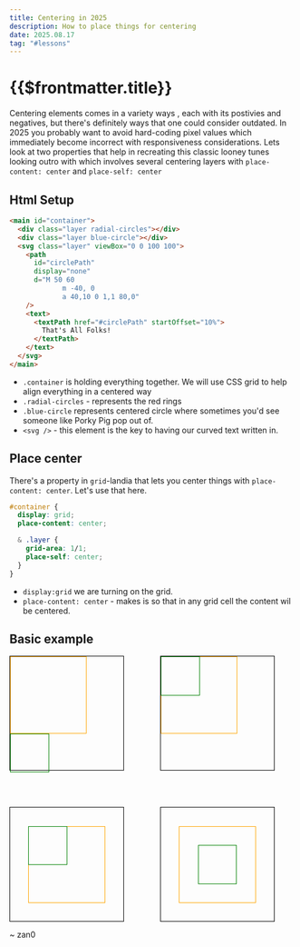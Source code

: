 ```yaml
---
title: Centering in 2025
description: How to place things for centering
date: 2025.08.17
tag: "#lessons"
---
```


# {{$frontmatter.title}}

<Badge :text="$frontmatter.date" />
<Badge :text="$frontmatter.tag" />

<ThatsAllFolks />

Centering elements comes in a variety ways , each with its postivies and negatives, but there's definitely ways that one could consider outdated. In 2025 you probably want to avoid hard-coding pixel values which immediately become incorrect with responsiveness considerations. Lets look at two properties that help in recreating this classic looney tunes looking outro with which involves several centering layers with `place-content: center` and `place-self: center`

## Html Setup

```html
<main id="container">
  <div class="layer radial-circles"></div>
  <div class="layer blue-circle"></div>
  <svg class="layer" viewBox="0 0 100 100">
    <path
      id="circlePath"
      display="none"
      d="M 50 60
             m -40, 0
             a 40,10 0 1,1 80,0"
    />
    <text>
      <textPath href="#circlePath" startOffset="10%">
        That's All Folks!
      </textPath>
    </text>
  </svg>
</main>
```

- `.container` is holding everything together. We will use CSS grid to help align everything in a centered way
- `.radial-circles` - represents the red rings
- `.blue-circle` represents centered circle where sometimes you'd see someone like Porky Pig pop out of.
- `<svg />` - this element is the key to having our curved text written in.

## Place center

There's a property in `grid`-landia that lets you center things with `place-content: center`. Let's use that here.

```css
#container {
  display: grid;
  place-content: center;

  & .layer {
    grid-area: 1/1;
    place-self: center;
  }
}
```

- `display:grid` we are turning on the grid.
- `place-content: center` - makes is so that in any grid cell the content wil be centered.

<style>
  .basic svg{ display:none }
  .basic .layer{ place-self: }
</style>
<ThatsAllFolks class="basic" />

## Basic example

<div style="display:flex;gap:4rem; flex-wrap:wrap">
  <main id="grid-centering" class="default">
    <div class="layer-a"></div>
    <div class="layer-b"></div> 
  </main>

  <main id="grid-centering" class="grid">
    <div class="layer-a"></div>
    <div class="layer-b"></div> 
  </main>

  <main id="grid-centering" class="place-content">
    <div class="layer-a"></div>
    <div class="layer-b"></div> 
  </main>

  <main id="grid-centering" class="place-self">
    <div class="layer-a"></div>
    <div class="layer-b"></div> 
  </main>
</div>

<style>
:root{--size-demo:200px;}

#grid-centering{
  width:var(--size-demo);
  height:var(--size-demo);
  border:1px solid black;
}
#grid-centering .layer-a{
  width:calc(var(--size-demo)/1.5);
  height:calc(var(--size-demo)/1.5);
  border:1px solid orange;
}
#grid-centering .layer-b{
  width:calc(var(--size-demo)/3);
  height:calc(var(--size-demo)/3);
  border:1px solid green;
}
#grid-centering.grid div.layer-a,
#grid-centering.place-content div.layer-a,
#grid-centering.place-self div.layer-a,
#grid-centering.grid div.layer-b,
#grid-centering.place-content div.layer-b,
#grid-centering.place-self div.layer-b{
  grid-area:1/1;
}

#grid-centering.grid{
  display:grid;
}
#grid-centering.place-content,
#grid-centering.place-self{
  display:grid;
  place-content:center;
}
#grid-centering.place-self div.layer-a,
#grid-centering.place-self div.layer-b{
  place-self:center;
}


</style>

~ zan0
